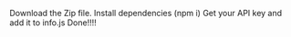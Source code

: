 Download the Zip file.
Install dependencies (npm i)
Get your API key and add it to info.js
Done!!!!
